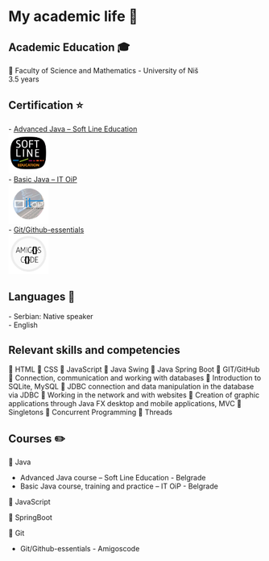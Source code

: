 <h1>My academic life 🦋</h1>

<h2>Academic Education 🎓</h2>
🔹 Faculty of Science and Mathematics - University of Niš<br>
3.5 years

<h2>Certification ⭐</h2>
-	<a href="https://github.com/MarryMN/list-of-courses/blob/main/Certificates/Marija%20Nikoli%C4%87%20-%20SoftLine.pdf">Advanced Java – Soft Line Education</a><br>
<a href="https://github.com/MarryMN/list-of-courses/blob/main/Certificates/Marija%20Nikoli%C4%87%20-%20SoftLine.pdf"><img src="/pictures/SOFTLINE.png "WIDTH="80" HEIGHT="80"></a><br>
-	<a href="https://github.com/MarryMN/list-of-courses/blob/main/Certificates/Marija%20Nikoli%C4%87%20java.pdf">Basic Java – IT OiP</a><br>
<a href="https://github.com/MarryMN/list-of-courses/blob/main/Certificates/Marija%20Nikoli%C4%87%20java.pdf"><img src="/pictures/ITOiP.png "WIDTH="80" HEIGHT="80"></a><br>
-	<a href="https://github.com/MarryMN/list-of-courses/blob/main/Certificates/certificate-of-completion-for-git-and-github-essentials.pdf">Git/Github-essentials</a><br>
<a href="https://github.com/MarryMN/list-of-courses/blob/main/Certificates/certificate-of-completion-for-git-and-github-essentials.pdf"><img src="/pictures/amigoscode.png "WIDTH="80" HEIGHT="80"></a><br>

<h2>Languages 📍</h2>
- Serbian: Native speaker<br>
- English<br>

<h2>Relevant skills and competencies</h2>
🔸 HTML
🔸 CSS
🔸 JavaScript
🔸 Java Swing
🔸 Java Spring Boot
🔸 GIT/GitHub
🔸 Connection, communication and working with databases
🔸 Introduction to SQLite, MySQL
🔸 JDBC connection and data manipulation in the database via JDBC
🔸 Working in the network and with websites
🔸 Creation of graphic applications through Java FX desktop and mobile applications, MVC
🔸 Singletons
🔸 Concurrent Programming
🔸 Threads

<h2>Courses ✏️</h2>

🔸 Java
- Advanced Java course – Soft Line Education - Belgrade<br>
- Basic Java course, training and practice – IT OiP - Belgrade<br>

🔸 JavaScript

🔸 SpringBoot

🔸 Git
- Git/Github-essentials - Amigoscode
